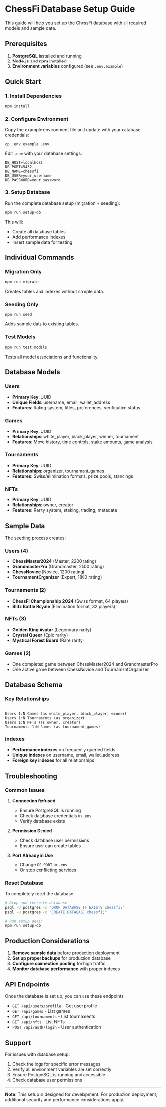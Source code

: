 # ChessFi Database Setup Guide

This guide will help you set up the ChessFi database with all required models and sample data.

## Prerequisites

1. **PostgreSQL** installed and running
2. **Node.js** and **npm** installed
3. **Environment variables** configured (see `.env.example`)

## Quick Start

### 1. Install Dependencies

```bash
npm install
```

### 2. Configure Environment

Copy the example environment file and update with your database credentials:
```bash
cp .env.example .env
```

Edit `.env` with your database settings:

```env
DB_HOST=localhost
DB_PORT=5432
DB_NAME=chessfi
DB_USER=your_username
DB_PASSWORD=your_password
```

### 3. Setup Database

Run the complete database setup (migration + seeding):
```bash
npm run setup-db
```

This will:

- Create all database tables
- Add performance indexes
- Insert sample data for testing

## Individual Commands

### Migration Only

```bash
npm run migrate
```
Creates tables and indexes without sample data.

### Seeding Only

```bash
npm run seed
```

Adds sample data to existing tables.

### Test Models

```bash
npm run test:models
```

Tests all model associations and functionality.

## Database Models

### Users

- **Primary Key**: UUID
- **Unique Fields**: username, email, wallet_address
- **Features**: Rating system, titles, preferences, verification status

### Games

- **Primary Key**: UUID
- **Relationships**: white_player, black_player, winner, tournament
- **Features**: Move history, time controls, stake amounts, game analysis

### Tournaments

- **Primary Key**: UUID
- **Relationships**: organizer, tournament_games
- **Features**: Swiss/elimination formats, prize pools, standings

### NFTs

- **Primary Key**: UUID
- **Relationships**: owner, creator
- **Features**: Rarity system, staking, trading, metadata

## Sample Data

The seeding process creates:

### Users (4)

- **ChessMaster2024** (Master, 2200 rating)
- **GrandmasterPro** (Grandmaster, 2500 rating)
- **ChessNovice** (Novice, 1200 rating)
- **TournamentOrganizer** (Expert, 1800 rating)

### Tournaments (2)

- **ChessFi Championship 2024** (Swiss format, 64 players)
- **Blitz Battle Royale** (Elimination format, 32 players)

### NFTs (3)

- **Golden King Avatar** (Legendary rarity)
- **Crystal Queen** (Epic rarity)
- **Mystical Forest Board** (Rare rarity)

### Games (2)

- One completed game between ChessMaster2024 and GrandmasterPro
- One active game between ChessNovice and TournamentOrganizer

## Database Schema

### Key Relationships

```

Users 1:N Games (as white_player, black_player, winner)
Users 1:N Tournaments (as organizer)
Users 1:N NFTs (as owner, creator)
Tournaments 1:N Games (as tournament_games)
```

### Indexes

- **Performance indexes** on frequently queried fields
- **Unique indexes** on username, email, wallet_address
- **Foreign key indexes** for all relationships

## Troubleshooting

### Common Issues

1. **Connection Refused**
   - Ensure PostgreSQL is running
   - Check database credentials in `.env`
   - Verify database exists

2. **Permission Denied**
   - Check database user permissions
   - Ensure user can create tables

3. **Port Already in Use**
   - Change `DB_PORT` in `.env`
   - Or stop conflicting services

### Reset Database

To completely reset the database:

```bash
# Drop and recreate database
psql -U postgres -c "DROP DATABASE IF EXISTS chessfi;"
psql -U postgres -c "CREATE DATABASE chessfi;"

# Run setup again
npm run setup-db
```

## Production Considerations

1. **Remove sample data** before production deployment
2. **Set up proper backups** for production database
3. **Configure connection pooling** for high traffic
4. **Monitor database performance** with proper indexes

## API Endpoints

Once the database is set up, you can use these endpoints:

- `GET /api/users/profile` - Get user profile
- `GET /api/games` - List games
- `GET /api/tournaments` - List tournaments
- `GET /api/nfts` - List NFTs
- `POST /api/auth/login` - User authentication

## Support

For issues with database setup:

1. Check the logs for specific error messages
2. Verify all environment variables are set correctly
3. Ensure PostgreSQL is running and accessible
4. Check database user permissions

---

**Note**: This setup is designed for development. For production deployment, additional security and performance considerations apply.